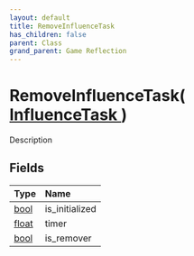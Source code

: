 ```yaml
---
layout: default
title: RemoveInfluenceTask
has_children: false
parent: Class
grand_parent: Game Reflection
---
```

# RemoveInfluenceTask( [ InfluenceTask ](/riftbreaker-wiki/docs/game-reflection/classes/influence_task/) )
Description 

## Fields

| Type | Name |
|:----------|:--------------|
| [bool](/riftbreaker-wiki/docs/game-reflection/components/bool/) | is_initialized |
| [float](/riftbreaker-wiki/docs/game-reflection/components/float/) | timer |
| [bool](/riftbreaker-wiki/docs/game-reflection/components/bool/) | is_remover |

